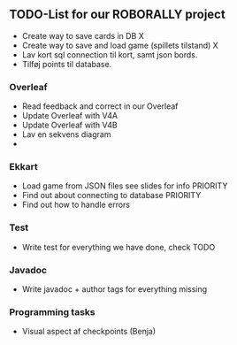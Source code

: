 ## TODO-List for our ROBORALLY project

- Create way to save cards in DB X
- Create way to save and load game (spillets tilstand) X
- Lav kort sql connection til kort, samt json bords.
- Tilføj points til database.


### Overleaf
- Read feedback and correct in our Overleaf
- Update Overleaf with V4A
- Update Overleaf with V4B
- Lav en sekvens diagram
- 

### Ekkart
- Load game from JSON files see slides for info PRIORITY
- Find out about connecting to database PRIORITY
- Find out how to handle errors

### Test
- Write test for everything we have done, check TODO

### Javadoc
- Write javadoc + author tags for everything missing

### Programming tasks
- Visual aspect af checkpoints (Benja)